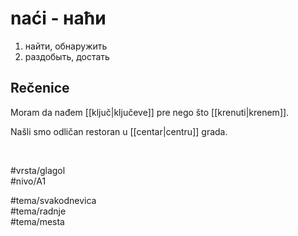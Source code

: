 # naći - наћи

1. найти, обнаружить  
2. раздобыть, достать 

## Rečenice

Moram da nađem [[ključ|ključeve]] pre nego što [[krenuti|krenem]].  

Našli smo odličan restoran u [[centar|centru]] grada.

<br>

#vrsta/glagol  
#nivo/A1  

#tema/svakodnevica  
#tema/radnje  
#tema/mesta  
